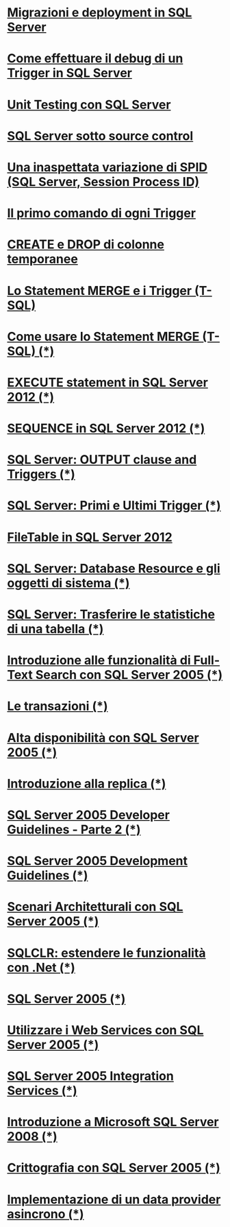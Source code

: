 ﻿# [Migrazioni e deployment in SQL Server](Migrations.md)
# [Come effettuare il debug di un Trigger in SQL Server](Debug-SQL-Server-Trigger.md)
# [Unit Testing con SQL Server](Unit-Testing-con-SQL-Server.md)
# [SQL Server sotto source control](SQL-DB-sotto-source-control.md)
# [Una inaspettata variazione di SPID (SQL Server, Session Process ID)](Inaspettata-variazione-di-SPID.md)
# [Il primo comando di ogni Trigger](Il-primo-comando-di-ogni-Trigger.md)
# [CREATE e DROP di colonne temporanee](SQL-CREATE-e-DROP-di-colonne-temporanee.md)
# [Lo Statement MERGE e i Trigger (T-SQL)](SQL-lo-statement-MERGE-e-i-Trigger.md)

# [Come usare lo Statement MERGE (T-SQL) (*)](https://msdn.microsoft.com/it-it/library/jj973188.aspx)
# [EXECUTE statement in SQL Server 2012 (*)](https://msdn.microsoft.com/it-it/library/jj884336.aspx)
# [SEQUENCE in SQL Server 2012 (*)](https://msdn.microsoft.com/it-it/library/jj714731.aspx)
# [SQL Server: OUTPUT clause and Triggers (*)](https://msdn.microsoft.com/it-it/library/jj573929.aspx)
# [SQL Server: Primi e Ultimi Trigger (*)](https://msdn.microsoft.com/it-it/library/jj573930.aspx)

# [FileTable in SQL Server 2012](FileTable_in_SQL_Server_2012.md)

# [SQL Server: Database Resource e gli oggetti di sistema (*)](https://msdn.microsoft.com/it-it/library/jj191713.aspx)
# [SQL Server: Trasferire le statistiche di una tabella (*)](https://msdn.microsoft.com/it-it/library/jj127260.aspx)
# [Introduzione alle funzionalità di Full-Text Search con SQL Server 2005 (*)](https://msdn.microsoft.com/it-it/library/cc185066.aspx)
# [Le transazioni (*)](https://msdn.microsoft.com/it-it/library/cc185104.aspx)
# [Alta disponibilità con SQL Server 2005 (*)](https://msdn.microsoft.com/it-it/library/cc185065.aspx)
# [Introduzione alla replica (*)](https://msdn.microsoft.com/it-it/library/cc185086.aspx)
# [SQL Server 2005 Developer Guidelines - Parte 2 (*)](https://msdn.microsoft.com/it-it/library/cc185095.aspx)
# [SQL Server 2005 Development Guidelines (*)](https://msdn.microsoft.com/it-it/library/cc185069.aspx)
# [Scenari Architetturali con SQL Server 2005 (*)](https://msdn.microsoft.com/it-it/library/cc185097.aspx)
# [SQLCLR: estendere le funzionalità con .Net (*)](https://msdn.microsoft.com/it-it/library/cc185096.aspx)
# [SQL Server 2005 (*)](https://msdn.microsoft.com/it-it/library/cc185072.aspx)
# [Utilizzare i Web Services con SQL Server 2005 (*)](https://msdn.microsoft.com/it-it/library/cc185116.aspx)
# [SQL Server 2005 Integration Services (*)](https://msdn.microsoft.com/it-it/library/cc185024.aspx)
# [Introduzione a Microsoft SQL Server 2008 (*)](https://msdn.microsoft.com/it-it/library/cc185016.aspx)
# [Crittografia con SQL Server 2005 (*)](https://msdn.microsoft.com/it-it/library/ms189586%28v=sql.100%29.aspx)
# [Implementazione di un data provider asincrono (*)](https://msdn.microsoft.com/it-it/library/cc185062.aspx)



